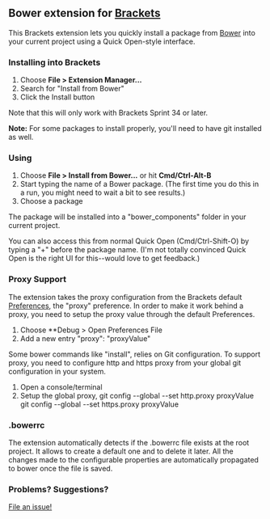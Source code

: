 ## Bower extension for [Brackets](http://brackets.io)

This Brackets extension lets you quickly install a package from [Bower](http://bower.io)
into your current project using a Quick Open-style interface.

### Installing into Brackets

1. Choose **File > Extension Manager...**
2. Search for "Install from Bower"
3. Click the Install button

Note that this will only work with Brackets Sprint 34 or later.

**Note:** For some packages to install properly, you'll need to have git installed as well.

### Using

1. Choose **File > Install from Bower...** or hit **Cmd/Ctrl-Alt-B**
2. Start typing the name of a Bower package. (The first time you do this in a run,
   you might need to wait a bit to see results.)
3. Choose a package

The package will be installed into a "bower_components" folder in your current project.

You can also access this from normal Quick Open (Cmd/Ctrl-Shift-O) by typing a "+"
before the package name. (I'm not totally convinced Quick Open is the right UI for
this--would love to get feedback.)

### Proxy Support

The extension takes the proxy configuration from the Brackets default [Preferences](https://github.com/adobe/brackets/wiki/How-to-Use-Brackets#preferences),
the "proxy" preference. In order to make it work behind a proxy, you need to setup the proxy value
through the default Preferences.

1. Choose **Debug > Open Preferences File
2. Add a new entry "proxy": "proxyValue"

Some bower commands like "install", relies on Git configuration. To support proxy, you need
to configure http and https proxy from your global git configuration in your system.

1. Open a console/terminal
2. Setup the global proxy,
git config --global --set http.proxy proxyValue
git config --global --set https.proxy proxyValue

### .bowerrc

The extension automatically detects if the .bowerrc file exists at the root project.
It allows to create a default one and to delete it later. All the changes made to
the configurable properties are automatically propagated to bower once the file is
saved.

### Problems? Suggestions?

[File an issue!](https://github.com/njx/brackets-bower/issues)
